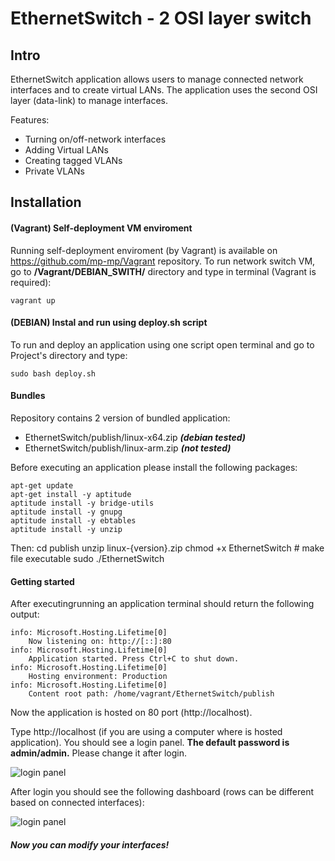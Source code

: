 EthernetSwitch - 2 OSI layer switch
===================================

## Intro
EthernetSwitch application allows users to manage connected network interfaces and to create virtual LANs. The application uses the second OSI layer (data-link) to manage interfaces.

Features:
- Turning on/off-network interfaces 
- Adding Virtual LANs
- Creating tagged VLANs
- Private VLANs

## Installation
#### (**Vagrant**) Self-deployment VM enviroment
Running self-deployment enviroment (by Vagrant) is available on https://github.com/mp-mp/Vagrant repository. To run network switch VM, go to **/Vagrant/DEBIAN_SWITH/** directory and type in terminal (Vagrant is required):
    
    vagrant up
    
#### (**DEBIAN**) Instal and run using deploy.sh script 
To run and deploy an application using one script open terminal and go to Project's directory and type:
    
    sudo bash deploy.sh


#### Bundles
Repository contains 2 version of bundled application:
 - EthernetSwitch/publish/linux-x64.zip ***(debian tested)***
 - EthernetSwitch/publish/linux-arm.zip ***(not tested)***

Before executing an application please install the following packages:

    apt-get update  
    apt-get install -y aptitude
    aptitude install -y bridge-utils
    aptitude install -y gnupg
    aptitude install -y ebtables
    aptitude install -y unzip

Then:
    cd publish
    unzip linux-{version}.zip
    chmod +x EthernetSwitch  # make file executable
    sudo ./EthernetSwitch


#### Getting started
After executingrunning an application terminal should return the following output:
    
    info: Microsoft.Hosting.Lifetime[0]
        Now listening on: http://[::]:80
    info: Microsoft.Hosting.Lifetime[0]
        Application started. Press Ctrl+C to shut down.
    info: Microsoft.Hosting.Lifetime[0]
        Hosting environment: Production
    info: Microsoft.Hosting.Lifetime[0]
        Content root path: /home/vagrant/EthernetSwitch/publish

Now the application is hosted on 80 port (http://localhost). 

Type http://localhost (if you are using a computer where is hosted application). You should see a login panel. **The default password is admin/admin.** Please change it after login. 

![login panel](https://github.com/krawat10/EthernetSwitch/blob/master/img/LoginPanel.jpg?raw=true)

After login you should see the following dashboard (rows can be different based on connected interfaces):

![login panel](https://github.com/krawat10/EthernetSwitch/blob/master/img/Home.jpg?raw=true)

##### **Now you can modify your interfaces!**

